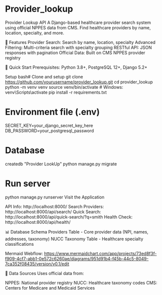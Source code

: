 # Provider_lookup

Provider Lookup API
A Django-based healthcare provider search system using official NPPES data from CMS. Find healthcare providers by name, location, specialty, and more.

🎯 Features
Provider Search: Search by name, location, specialty
Advanced Filtering: Multi-criteria search with specialty grouping
RESTful API: JSON responses with pagination
Official Data: Built on CMS NPPES provider registry

🚀 Quick Start
Prerequisites:
Python 3.8+, PostgreSQL 12+, Django 5.2+

Setup
bash# Clone and setup
git clone https://github.com/yourusername/provider_lookup.git
cd provider_lookup
python -m venv venv
source venv/bin/activate  # Windows: venv\Scripts\activate
pip install -r requirements.txt

# Environment file (.env)
SECRET_KEY=your_django_secret_key_here
DB_PASSWORD=your_postgresql_password

# Database
createdb "Provider LookUp"
python manage.py migrate

# Run server
python manage.py runserver
Visit the Application

API Info: http://localhost:8000/
Search Providers: http://localhost:8000/api/search/
Quick Search: http://localhost:8000/api/quick-search/?q=smith
Health Check: http://localhost:8000/api/health/

📊 Database Schema
Providers Table - Core provider data (NPI, names, addresses, taxonomy)
NUCC Taxonomy Table - Healthcare specialty classifications


Mermaid Webflow: https://www.mermaidchart.com/app/projects/73ed8f3f-f909-4cf7-abb1-0e572c6260ae/diagrams/951d91b4-f45b-44c5-8049-7ca352f08435/version/v0.1/edit

📄 Data Sources
Uses official data from:

NPPES: National provider registry
NUCC: Healthcare taxonomy codes
CMS: Centers for Medicare and Medicaid Services

